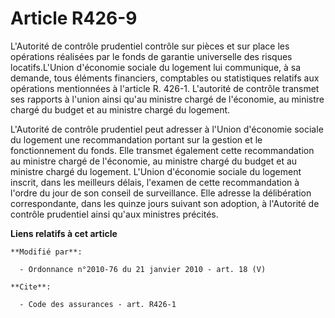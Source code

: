 # Article R426-9

L'Autorité de contrôle prudentiel contrôle sur pièces et sur place les opérations réalisées par le fonds de garantie
universelle des risques locatifs.L'Union d'économie sociale du logement lui communique, à sa demande, tous éléments
financiers, comptables ou statistiques relatifs aux opérations mentionnées à l'article R. 426-1. L'autorité de contrôle
transmet ses rapports à l'union ainsi qu'au ministre chargé de l'économie, au ministre chargé du budget et au ministre chargé
du logement.

L'Autorité de contrôle prudentiel peut adresser à l'Union d'économie sociale du logement une recommandation portant sur la
gestion et le fonctionnement du fonds. Elle transmet également cette recommandation au ministre chargé de l'économie, au
ministre chargé du budget et au ministre chargé du logement. L'Union d'économie sociale du logement inscrit, dans les
meilleurs délais, l'examen de cette recommandation à l'ordre du jour de son conseil de surveillance. Elle adresse la
délibération correspondante, dans les quinze jours suivant son adoption, à l'Autorité de contrôle prudentiel ainsi qu'aux
ministres précités.

**Liens relatifs à cet article**

	**Modifié par**:

	  - Ordonnance n°2010-76 du 21 janvier 2010 - art. 18 (V)

	**Cite**:

	  - Code des assurances - art. R426-1
